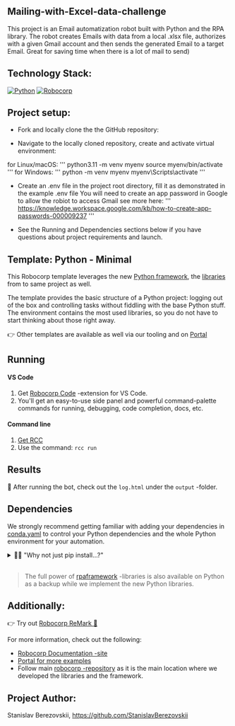 ## Mailing-with-Excel-data-challenge

This project is an Email automatization robot built with Python and the RPA library.
The robot creates Emails with data from a local .xlsx file, authorizes with a given Gmail account
and then sends the generated Email to a target Email. Great for saving time when there is a lot of mail to send)

## Technology Stack:
[![Python](https://img.shields.io/badge/-Python-464646?style=flat&logo=Python&logoColor=56C0C0&color=008080)](https://www.python.org/)
[![Robocorp](https://img.shields.io/badge/-Robocorp-464646?style=flat&logo=Robocorp&logoColor=56C0C0&color=008080)](https://www.robocorp.com/)

## Project setup:

* Fork and locally clone the the GitHub repository:

* Navigate to the locally cloned repository, create and activate virtual environment:

for Linux/macOS:
'''
python3.11 -m venv myenv
source myenv/bin/activate
'''
for Windows:
'''
python -m venv myenv
myenv\Scripts\activate
'''

* Create an .env file in the project root directory, fill it as demonstrated in the example .env file
You will need to create an app password in Google to allow the robiot to access Gmail see more here:
'''
https://knowledge.workspace.google.com/kb/how-to-create-app-passwords-000009237
'''

* See the Running and Dependencies sections below if you have questions about project requirements and launch.


## Template: Python - Minimal

This Robocorp template leverages the new [Python framework](https://github.com/robocorp/robocorp), the [libraries](https://github.com/robocorp/robocorp/blob/master/docs/README.md#python-libraries) from to same project as well.

The template provides the basic structure of a Python project: logging out of the box and controlling tasks without fiddling with the base Python stuff.
The environment contains the most used libraries, so you do not have to start thinking about those right away. 

👉 Other templates are available as well via our tooling and on [Portal](https://robocorp.com/portal/tag/template)

## Running

#### VS Code
1. Get [Robocorp Code](https://robocorp.com/docs/developer-tools/visual-studio-code/extension-features) -extension for VS Code.
1. You'll get an easy-to-use side panel and powerful command-palette commands for running, debugging, code completion, docs, etc.

#### Command line

1. [Get RCC](https://github.com/robocorp/rcc?tab=readme-ov-file#getting-started)
1. Use the command: `rcc run`

## Results

🚀 After running the bot, check out the `log.html` under the `output` -folder.

## Dependencies

We strongly recommend getting familiar with adding your dependencies in [conda.yaml](conda.yaml) to control your Python dependencies and the whole Python environment for your automation.

<details>
  <summary>🙋‍♂️ "Why not just pip install...?"</summary>

Think of [conda.yaml](conda.yaml) as an equivalent of the requirements.txt, but much better. 👩‍💻 With `conda.yaml`, you are not just controlling your PyPI dependencies; you control the complete Python environment, which makes things repeatable and easy.

👉 You will probably need to run your code on another machine quite soon, so by using `conda.yaml`:
- You can avoid `Works on my machine` -cases
- You do not need to manage Python installations on all the machines
- You can control exactly which version of Python your automation will run on 
  - You'll also control the pip version to avoid dep. resolution changes
- No need for venv, pyenv, ... tooling and knowledge sharing inside your team.
- Define dependencies in conda.yaml, let our tooling do the heavy lifting.
- You get all the content of [conda-forge](https://prefix.dev/channels/conda-forge) without any extra tooling

> Dive deeper with [these](https://github.com/robocorp/rcc/blob/master/docs/recipes.md#what-is-in-condayaml) resources.

</details>
<br/>

> The full power of [rpaframework](https://robocorp.com/docs/python/rpa-framework) -libraries is also available on Python as a backup while we implement the new Python libraries.

## Additionally:

👉 Try out [Robocorp ReMark 💬](https://chat.robocorp.com)

For more information, check out the following:
- [Robocorp Documentation -site](https://robocorp.com/docs)
- [Portal for more examples](https://robocorp.com/portal)
- Follow main [robocorp -repository](https://github.com/robocorp/robocorp) as it is the main location where we developed the libraries and the framework.


## Project Author:
Stanislav Berezovskii, https://github.com/StanislavBerezovskii
